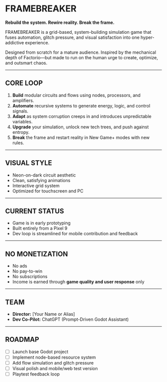# FRAMEBREAKER

**Rebuild the system. Rewire reality. Break the frame.**

FRAMEBREAKER is a grid-based, system-building simulation game that fuses automation, glitch pressure, and visual satisfaction into one hyper-addictive experience.

Designed from scratch for a mature audience. Inspired by the mechanical depth of Factorio—but made to run on the human urge to create, optimize, and outsmart chaos.

---

## CORE LOOP

1. **Build** modular circuits and flows using nodes, processors, and amplifiers.
2. **Automate** recursive systems to generate energy, logic, and control signals.
3. **Adapt** as system corruption creeps in and introduces unpredictable variables.
4. **Upgrade** your simulation, unlock new tech trees, and push against entropy.
5. **Break** the frame and restart reality in New Game+ modes with new rules.

---

## VISUAL STYLE

- Neon-on-dark circuit aesthetic  
- Clean, satisfying animations  
- Interactive grid system  
- Optimized for touchscreen and PC

---

## CURRENT STATUS

- Game is in early prototyping
- Built entirely from a Pixel 9
- Dev loop is streamlined for mobile contribution and feedback

---

## NO MONETIZATION

- No ads  
- No pay-to-win  
- No subscriptions  
- Income is earned through **game quality and user response** only

---

## TEAM

- **Director:** [Your Name or Alias]  
- **Dev Co-Pilot:** ChatGPT (Prompt-Driven Godot Assistant)

---

## ROADMAP

- [ ] Launch base Godot project
- [ ] Implement node-based resource system
- [ ] Add flow simulation and glitch pressure
- [ ] Visual polish and mobile/web test version
- [ ] Playtest feedback loop
